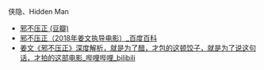 侠隐、Hidden Man
- [邪不压正 (豆瓣)](https://movie.douban.com/subject/26366496/)
- [邪不压正（2018年姜文执导电影）_百度百科](https://baike.baidu.com/item/%E9%82%AA%E4%B8%8D%E5%8E%8B%E6%AD%A3/22374194)
- [姜文《邪不压正》深度解析，就是为了醋，才包的这顿饺子，就是为了说这句话，才拍的这部电影_哔哩哔哩_bilibili](https://www.bilibili.com/video/BV12a411e7L4/)
